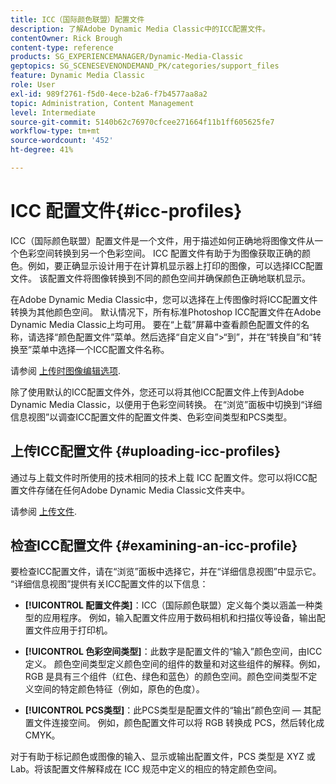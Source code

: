 ```yaml
---
title: ICC（国际颜色联盟）配置文件
description: 了解Adobe Dynamic Media Classic中的ICC配置文件。
contentOwner: Rick Brough
content-type: reference
products: SG_EXPERIENCEMANAGER/Dynamic-Media-Classic
geptopics: SG_SCENESEVENONDEMAND_PK/categories/support_files
feature: Dynamic Media Classic
role: User
exl-id: 989f2761-f5d0-4ece-b2a6-f7b4577aa8a2
topic: Administration, Content Management
level: Intermediate
source-git-commit: 5140b62c76970cfcee271664f11b1ff605625fe7
workflow-type: tm+mt
source-wordcount: '452'
ht-degree: 41%

---
```


# ICC 配置文件{#icc-profiles}

ICC（国际颜色联盟）配置文件是一个文件，用于描述如何正确地将图像文件从一个色彩空间转换到另一个色彩空间。 ICC 配置文件有助于为图像获取正确的颜色。例如，要正确显示设计用于在计算机显示器上打印的图像，可以选择ICC配置文件。 该配置文件将图像转换到不同的颜色空间并确保颜色正确地联机显示。

在Adobe Dynamic Media Classic中，您可以选择在上传图像时将ICC配置文件转换为其他颜色空间。 默认情况下，所有标准Photoshop ICC配置文件在Adobe Dynamic Media Classic上均可用。 要在“上载”屏幕中查看颜色配置文件的名称，请选择“颜色配置文件”菜单。然后选择“自定义自”>“到”，并在“转换自”和“转换至”菜单中选择一个ICC配置文件名称。

请参阅 [上传时图像编辑选项](image-editing-options-upload.md#image-editing-options-at-upload).

除了使用默认的ICC配置文件外，您还可以将其他ICC配置文件上传到Adobe Dynamic Media Classic，以便用于色彩空间转换。 在“浏览”面板中切换到“详细信息视图”以调查ICC配置文件的配置文件类、色彩空间类型和PCS类型。

## 上传ICC配置文件 {#uploading-icc-profiles}

通过与上载文件时所使用的技术相同的技术上载 ICC 配置文件。您可以将ICC配置文件存储在任何Adobe Dynamic Media Classic文件夹中。

请参阅 [上传文件](uploading-files.md#uploading_your_files).

## 检查ICC配置文件 {#examining-an-icc-profile}

要检查ICC配置文件，请在“浏览”面板中选择它，并在“详细信息视图”中显示它。 “详细信息视图”提供有关ICC配置文件的以下信息：

* **[!UICONTROL 配置文件类]**：ICC（国际颜色联盟）定义每个类以涵盖一种类型的应用程序。 例如，输入配置文件应用于数码相机和扫描仪等设备，输出配置文件应用于打印机。

* **[!UICONTROL 色彩空间类型]**：此数字是配置文件的“输入”颜色空间，由ICC定义。 颜色空间类型定义颜色空间的组件的数量和对这些组件的解释。例如，RGB 是具有三个组件（红色、绿色和蓝色）的颜色空间。颜色空间类型不定义空间的特定颜色特征（例如，原色的色度）。

* **[!UICONTROL PCS类型]**：此PCS类型是配置文件的“输出”颜色空间 — 其配置文件连接空间。 例如，颜色配置文件可以将 RGB 转换成 PCS，然后转化成 CMYK。

对于有助于标记颜色或图像的输入、显示或输出配置文件，PCS 类型是 XYZ 或 Lab。将该配置文件解释成在 ICC 规范中定义的相应的特定颜色空间。
